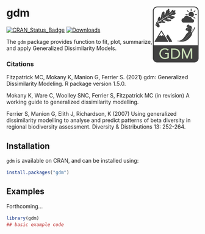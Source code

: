 
<!-- README.md is generated from README.Rmd. Please edit that file -->

# gdm <img src="man/figures/gdmLogo.png" align="right" width="120" />

<!-- badges: start -->

[![CRAN\_Status\_Badge](https://www.r-pkg.org/badges/version/gdm?color=blue)](https://cran.r-project.org/web/packages/gdm)
[![Downloads](https://cranlogs.r-pkg.org/badges/gdm?color=blue)](https://cran.rstudio.com/package=gdm)
<!-- badges: end -->

The `gdm` package provides function to fit, plot, summarize, and apply
Generalized Dissimilarity Models.

### Citations

Fitzpatrick MC, Mokany K, Manion G, Ferrier S. (2021) gdm: Generalized
Dissimilarity Modeling. R package version 1.5.0.

Mokany K, Ware C, Woolley SNC, Ferrier S, Fitzpatrick MC (in revision) A
working guide to generalized dissimilarity modelling.

Ferrier S, Manion G, Elith J, Richardson, K (2007) Using generalized
dissimilarity modelling to analyse and predict patterns of beta
diversity in regional biodiversity assessment. Diversity & Distributions
13: 252-264.

## Installation

`gdm` is available on CRAN, and can be installed using:

``` r
install.packages("gdm")
```

## Examples

Forthcoming…

``` r
library(gdm)
## basic example code
```
